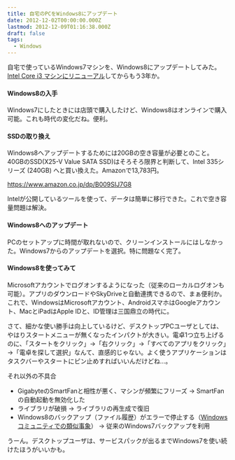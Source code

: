 ```yaml
---
title: 自宅のPCをWindows8にアップデート
date: 2012-12-02T00:00:00.000Z
lastmod: 2012-12-09T01:16:38.000Z
draft: false
tags:
  - Windows
---
```


自宅で使っているWindows7マシンを、Windows8にアップデートしてみた。[Intel Core i3 マシンにリニューアル](/posts/20100117/p01)してからもう3年か。

#### Windows8の入手

Windows7にしたときには店頭で購入したけど、Windows8はオンラインで購入可能。これも時代の変化だね。便利。

#### SSDの取り換え

Windows8へアップデートするためには20GBの空き容量が必要とのこと。40GBのSSD(X25-V Value SATA SSD)はそろそろ限界と判断して、Intel 335シリーズ (240GB) へと買い換えた。Amazonで13,783円。

<https://www.amazon.co.jp/dp/B009SIJ7G8>

Intelが公開しているツールを使って、データは簡単に移行できた。これで空き容量問題は解決。

#### Windows8へのアップデート

PCのセットアップに時間が取れないので、クリーンインストールにはしなかった。Windows7からのアップデートを選択。特に問題なく完了。

#### Windows8を使ってみて

Microsoftアカウントでログオンするようになった（従来のローカルログオンも可能）。アプリのダウンロードやSkyDriveと自動連携できるので、まぁ便利か。これで、WindowsはMicrosoftアカウント、AndroidスマホはGoogleアカウント、MacとiPadはApple IDと、ID管理は三国鼎立の時代に。

さて、細かな使い勝手は向上しているけど、デスクトップPCユーザとしては、やはりスタートメニューが無くなったインパクトが大きい。電卓1つ立ち上げるのに、「スタートをクリック」→「右クリック」→「すべてのアプリをクリック」→「電卓を探して選択」なんて、直感的じゃない。よく使うアプリケーションはタスクバーやスタートにピン止めすればいいんだけどね…。

それ以外の不具合

- GigabyteのSmartFanと相性が悪く、マシンが頻繁にフリーズ → SmartFanの自動起動を無効化した
- ライブラリが破損 → ライブラリの再生成で復旧
- Windows8のバックアップ（ファイル履歴）がエラーで停止する（[Windowsコミュニティでの類似事象](http://answers.microsoft.com/ja-jp/windows/forum/windows_8-system/windows8%E3%81%AE%E3%83%95%E3%82%A1%E3%82%A4/0dfcd36e-97b2-49b0-95a4-e43ae03d3aec)） → 従来のWindows7バックアップを利用

うーん。デスクトップユーザは、サービスパックが出るまでWindows7を使い続けたほうがいいかも。

